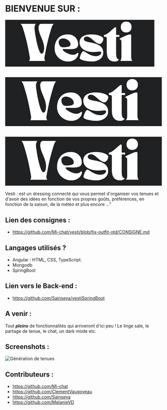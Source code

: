 # BIENVENUE SUR :

<div text-align= "center">
  <img src="https://github.com/Mi-chat/vesti/blob/fix-outfit-otd/src/assets/img/logo/logoVestiWhiteLittle.png" width="480" height="150"/>
</div>

&nbsp;&nbsp;&nbsp;&nbsp;&nbsp;&nbsp;&nbsp;&nbsp;![Description de l'image](https://github.com/Mi-chat/vesti/blob/fix-outfit-otd/src/assets/img/logo/logoVestiWhiteLittle.png)&nbsp;&nbsp;&nbsp;&nbsp;&nbsp;&nbsp;&nbsp;&nbsp;


<p align="center">
  <div style="text-align: center;">
    <img src="https://github.com/Mi-chat/vesti/blob/fix-outfit-otd/src/assets/img/logo/logoVestiWhiteLittle.png" >
  </div>
</p>


Vesti : est un dressing connecté qui vous permet d'organiser vos tenues et d'avoir des idées en fonction de vos propres goûts, préférences, en fonction de la saison, de la météo et plus encore ..."

## Lien des consignes :
+ https://github.com/Mi-chat/vesti/blob/fix-outfit-otd/CONSIGNE.md

## Langages utilisés ?
+ Angular : HTML, CSS, TypeScript.
+ Mongodb
+ SpringBoot

## Lien vers le Back-end :
+ https://github.com/Sainseya/vestiSpringBoot

## A venir :
Tout _**pleins**_ de fonctionnalités qui arriveront d'ici peu ! Le linge sale, le partage de tenue, le chat, un dark mode etc.

## Screenshots :
![Génération de tenues](https://github.com/Mi-chat/vesti/blob/fix-outfit-otd/src/assets/img/logo/Capture%20d'ecrans/Capture%20d'%C3%A9cran%202023-06-13%20100404.png)

## Contributeurs :
+ https://github.com/Mi-chat
+ https://github.com/ClementVaugoyeau
+ https://github.com/Sainseya
+ https://github.com/MelanieVD
